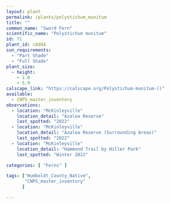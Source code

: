 ```yaml
---
layout: plant                                                              
permalink: /plants/polystichum_munitum
title: ""
common_name: "Sword Fern"
scientific_name: "Polystichum munitum"
id: 71
plant_id: c8dd4
sun_requirements:
  - "Part Shade"
  - "Full Shade"
plant_size:
  - height: 
    - 1.6
    - 5.9
calscape_link: "https://calscape.org/Polystichum-munitum-()"
available: 
  - CNPS_master_inventory
observations: 
  - location: "McKinleyville"
    location_detail: "Azalea Reserve"
    last_spotted: "2022"
  - location: "McKinleyville"
    location_detail: "Azalea Reserve (Surrounding Areas)"    
    last_spotted: "2022"
  - location: "McKinleyville"
    location_detail: "Hammond Trail by Hiller Park" 
    last_spotted: "Winter 2022"

categories: [ "Ferns" ]

tags: ["Humboldt_County_Native",
       "CNPS_master_inventory"
      ]

---
```

